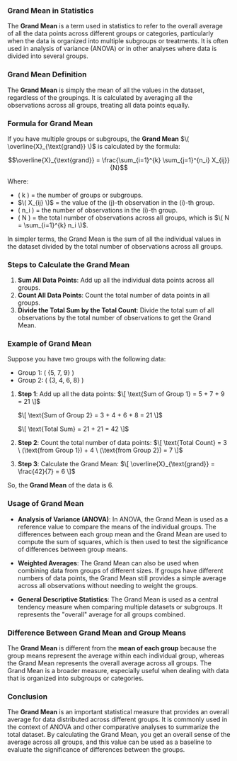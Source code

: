### **Grand Mean in Statistics**

The **Grand Mean** is a term used in statistics to refer to the overall average of all the data points across different groups or categories, particularly when the data is organized into multiple subgroups or treatments. It is often used in analysis of variance (ANOVA) or in other analyses where data is divided into several groups.

### **Grand Mean Definition**

The **Grand Mean** is simply the mean of all the values in the dataset, regardless of the groupings. It is calculated by averaging all the observations across all groups, treating all data points equally.

### **Formula for Grand Mean**

If you have multiple groups or subgroups, the **Grand Mean** $\( \overline{X}_{\text{grand}} \)$ is calculated by the formula:

```math
\overline{X}_{\text{grand}} = \frac{\sum_{i=1}^{k} \sum_{j=1}^{n_i} X_{ij}}{N}
```

Where:
- \( k \) = the number of groups or subgroups.
- $\( X_{ij} \)$ = the value of the \(j\)-th observation in the \(i\)-th group.
- \( n_i \) = the number of observations in the \(i\)-th group.
- \( N \) = the total number of observations across all groups, which is $\( N = \sum_{i=1}^{k} n_i \)$.

In simpler terms, the Grand Mean is the sum of all the individual values in the dataset divided by the total number of observations across all groups.

### **Steps to Calculate the Grand Mean**

1. **Sum All Data Points**: Add up all the individual data points across all groups.
2. **Count All Data Points**: Count the total number of data points in all groups.
3. **Divide the Total Sum by the Total Count**: Divide the total sum of all observations by the total number of observations to get the Grand Mean.

### **Example of Grand Mean**

Suppose you have two groups with the following data:

- Group 1: \( \{5, 7, 9\} \)
- Group 2: \( \{3, 4, 6, 8\} \)

1. **Step 1**: Add up all the data points:
   $\[
   \text{Sum of Group 1} = 5 + 7 + 9 = 21
   \]$
   
   $\[
   \text{Sum of Group 2} = 3 + 4 + 6 + 8 = 21
   \]$
   
   $\[
   \text{Total Sum} = 21 + 21 = 42
   \]$

3. **Step 2**: Count the total number of data points:
   $\[
   \text{Total Count} = 3 \ (\text{from Group 1}) + 4 \ (\text{from Group 2}) = 7
   \]$

4. **Step 3**: Calculate the Grand Mean:
   $\[
   \overline{X}_{\text{grand}} = \frac{42}{7} = 6
   \]$

So, the **Grand Mean** of the data is 6.

### **Usage of Grand Mean**

- **Analysis of Variance (ANOVA)**: In ANOVA, the Grand Mean is used as a reference value to compare the means of the individual groups. The differences between each group mean and the Grand Mean are used to compute the sum of squares, which is then used to test the significance of differences between group means.
  
- **Weighted Averages**: The Grand Mean can also be used when combining data from groups of different sizes. If groups have different numbers of data points, the Grand Mean still provides a simple average across all observations without needing to weight the groups.

- **General Descriptive Statistics**: The Grand Mean is used as a central tendency measure when comparing multiple datasets or subgroups. It represents the "overall" average for all groups combined.

### **Difference Between Grand Mean and Group Means**

The **Grand Mean** is different from the **mean of each group** because the group means represent the average within each individual group, whereas the Grand Mean represents the overall average across all groups. The Grand Mean is a broader measure, especially useful when dealing with data that is organized into subgroups or categories.

### **Conclusion**

The **Grand Mean** is an important statistical measure that provides an overall average for data distributed across different groups. It is commonly used in the context of ANOVA and other comparative analyses to summarize the total dataset. By calculating the Grand Mean, you get an overall sense of the average across all groups, and this value can be used as a baseline to evaluate the significance of differences between the groups.
